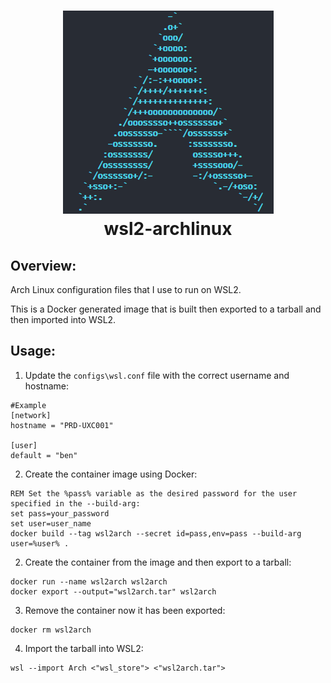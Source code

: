 <h1 align="center">
   <img src="images/arch-logo.png" alt="arch-logo.png" /> 
   <br>
      wsl2-archlinux
   <br>
</h1>

## Overview:

Arch Linux configuration files that I use to run on WSL2.

This is a Docker generated image that is built then exported to a tarball and then imported into WSL2.

## Usage:

1. Update the `configs\wsl.conf` file with the correct username and hostname:

```plaintext
#Example
[network]
hostname = "PRD-UXC001"

[user]
default = "ben"
```

2. Create the container image using Docker:

```batch
REM Set the %pass% variable as the desired password for the user specified in the --build-arg:
set pass=your_password
set user=user_name
docker build --tag wsl2arch --secret id=pass,env=pass --build-arg user=%user% .
```

2. Create the container from the image and then export to a tarball:

```batch
docker run --name wsl2arch wsl2arch
docker export --output="wsl2arch.tar" wsl2arch
```

3. Remove the container now it has been exported:

```batch
docker rm wsl2arch
```

4. Import the tarball into WSL2:

```batch
wsl --import Arch <"wsl_store"> <"wsl2arch.tar">
```